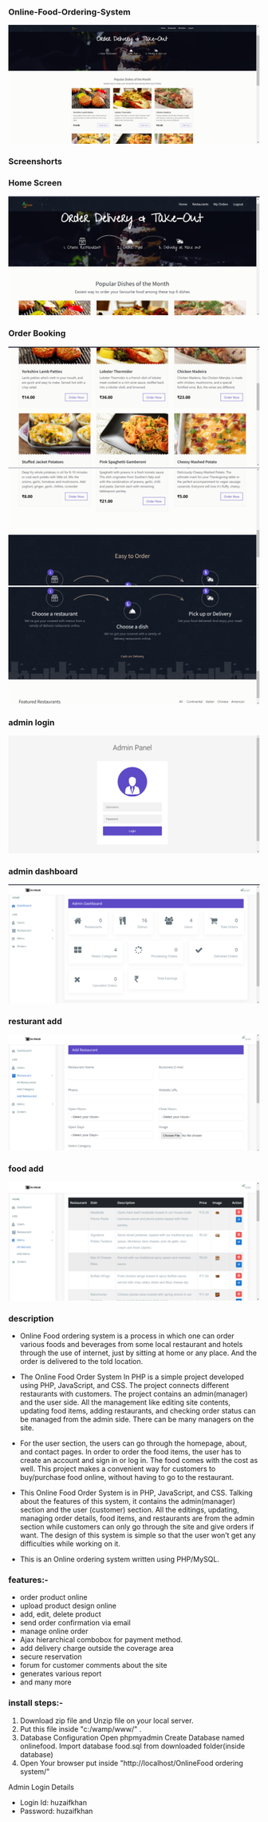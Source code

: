 ### Online-Food-Ordering-System

![logo](images/img/githublogo.png)

### Screenshorts

### Home Screen
![](images/img/order1.png)
### Order Booking
![](images/img/order2.png)
![](images/img/order3.png)
![](images/img/order4.png)

### admin login
![](images/img/admin.png)

### admin dashboard
![](images/img/fooddashboard.png)

### resturant add
![](images/img/foodresturant.png)

### food add
![](images/img/foodadd.png)

### description

- Online Food ordering system is a process in which one can order various foods and beverages from some local restaurant and hotels through the use of internet, just by sitting at home or any place. And the order is delivered to the told location.

- The Online Food Order System In PHP is a simple project developed using PHP, JavaScript, and CSS. The project connects different restaurants with customers. The project contains an admin(manager) and the user side. All the management like editing site contents, updating food items, adding restaurants, and checking order status can be managed from the admin side. There can be many managers on the site.

- For the user section, the users can go through the homepage, about, and contact pages. In order to order the food items, the user has to create an account and sign in or log in. The food comes with the cost as well. This project makes a convenient way for customers to buy/purchase food online, without having to go to the restaurant.

- This Online Food Order System is in PHP, JavaScript, and CSS. Talking about the features of this system, it contains the admin(manager) section and the user (customer) section. All the editings, updating, managing order details, food items, and restaurants are from the admin section while customers can only go through the site and give orders if want. The design of this system is simple so that the user won’t get any difficulties while working on it.

- This is an Online ordering system written using PHP/MySQL.

### features:-
- order product online
- upload product design online
- add, edit, delete product
- send order confirmation via email
- manage online order
- Ajax hierarchical combobox for payment method.
- add delivery charge outside the coverage area
- secure reservation
- forum for customer comments about the site
- generates various report
- and many more


### install steps:-
1. Download zip file and Unzip file on your local server.
2. Put this file inside "c:/wamp/www/" .
3. Database Configuration
Open phpmyadmin
Create Database named onlinefood.
Import database food.sql from downloaded folder(inside database)
4. Open Your browser put inside "http://localhost/OnlineFood ordering system/"

Admin Login Details
- Login Id: huzaifkhan
- Password: huzaifkhan


  
